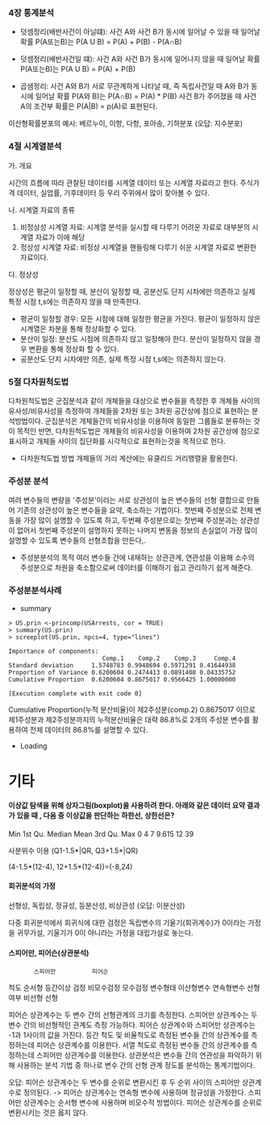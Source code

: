 ### 4장 통계분석

- 덧셈정리(배반사건이 아닐떄): 사건 A와 사건 B가 동시에 일어날 수 있을 때
일어날 확률 P(A또는B)는 P(A U B) = P(A) + P(B) - P(A∩B)

- 덧셈정리(배반사건일 떄): 사건 A와 사건 B가 동시에 일어나지 않을 때
일어날 확률 P(A또는B)는 P(A U B) = P(A) + P(B)

- 곱샘정리: 사건 A와 B가 서로 무관계하게 나타날 때, 즉 독립사건일 때
A와 B가 동시에 일어날 확률 P(A와 B)는 P(A∩B) = P(A) * P(B)
사건 B가 주어졌을 때 사건 A의 조건부 확률은 P(A|B) = p(A)로 표현된다.

이산형확률분포의 예시: 베르누이, 이항, 다항, 포아송, 기하분포 (오답: 지수분포)


### 4절 시계열분석
가. 개요 

시간의 흐름에 따라 관찰된 데이터를 시계열 데이터 또는 시계열 자료라고 한다. 주식가격 데이터, 실업률, 기후데이터 등 우리 주위에서 많이 찾아볼 수 있다.

나. 시계열 자료의 종류

1) 비정상성 시계열 자료: 시계열 분석을 실시할 때 다루기 어려운 자료로 대부분의 시계열 자료가 이에 해당 
2) 정상성 시계열 자료: 비정상 시계열을 핸들링해 다루기 쉬운 시계열 자료로 변환한 자료이다.

다. 정상성

정상성은 평균이 일정할 때, 분산이 일정할 때, 공분산도 단지 시차에만 의존하고 실제 특정 시점 t,s에는 의존하지 않을 때 만족한다.

- 평균이 일정할 경우: 모든 시점에 대해 일정한 평균을 가진다. 평균이 일정하지 않은 시계열은 차분을 통해 정상화할 수 있다.
- 분산이 일정: 분산도 시점에 의존하지 않고 일정해야 한다. 분산이 일정하지 않을 경우 변환을 통해 정상화 할 수 있다.
- 공분산도 단지 시차에만 의존, 실제 특정 시점 t,s에는 의존하지 않는다.

### 5절 다차원척도법
다차원척도법은 군집분석과 같이 개체들을 대상으로 변수들을 측정한 후 개체들 사이의 유사성/비유사성을 측정하여 개체들을 2차원 또는 3차원 공간상에 점으로 표현하는 분석방법이다.
군집분석은 개체들간의 비유사성을 이용하여 동일한 그룹들로 분류하는 것이 목적인 반면, 
다차원척도법은 개체들의 비유사성을 이용하여 2차원 공간상에 점으로 표시하고 개체들 사이의 집단화를 시각적으로 표현하는것을 목적으로 헌다.

- 다차원척도법 방법
개체들의 거리 계산에는 유클리드 거리행렬을 활용한다.

### 주성분 분석
여려 변수들의 변량을 '주성분'이라는 서로 상관성이 높은 변수들의 선형 결합으로 만들어 기존의 상관성이 높은 변수들을 요약, 축소하는 기법이다.
첫번째 주성분으로 전체 변동을 가장 많이 설명할 수 있도록 하고, 
두번째 주성분으로는 첫번째 주성분과는 상관성이 없어서 첫번째 주성분이 설명하지 못하는 나머지 변동을 정보의 손실없이 가장 많이 설명할 수 있도록 변수들의 선형조합을 만든다,.

- 주성분분석의 목적
여러 변수들 간에 내재하는 상관관계, 연관성을 이용해 소수의 주성분으로 차원을 축소함으로써 데이터를 이해하기 쉽고 관리하기 쉽게 해준다.

### 주성분분석사례
- summary
```
> US.prin <-princomp(USArrests, cor = TRUE)
> summary(US.prin)
> screeplot(US.prin, npcs=4, type="lines")

Importance of components:
                          Comp.1    Comp.2    Comp.3     Comp.4
Standard deviation     1.5748783 0.9948694 0.5971291 0.41644938
Proportion of Variance 0.6200604 0.2474413 0.0891408 0.04335752
Cumulative Proportion  0.6200604 0.8675017 0.9566425 1.00000000

[Execution complete with exit code 0]
```

Cumulative Proportion(누적 분산비율)이 제2주성분(comp.2) 0.8675017 이므로
제1주성분과 제2주성분까지의 누적분산비율은 대략 86.8%로 2개의 주성분 변수를 활용하여 전체 데이터의 86.8%를 설명할 수 있다.

- Loading

# 기타

#### 이상값 탐색을 위해 상자그림(boxplot)을 사용하려 한다. 아래와 같은 데이터 요약 결과가 있을 때 , 다음 중 이상값을 판단하는 하한선, 상한선은?

Min   1st Qu.   Median    Mean    3rd Qu.    Max
0     4         7         9.615   12         39

사분위수 이용 (Q1-1.5*|QR, Q3+1.5*|QR)

(4-1.5*(12-4), 12+1.5*(12-4))=(-8,24)

#### 회귀분석의 가정
선형성, 독립성, 정규성, 등분산성, 비상관성 (오답: 이분산성)

다중 회귀분석에서 회귀식에 대한 검정은 독립변수의 기울기(회귀계수)가 0이라는 가정을 귀무가설, 기울기가 0이 아니라는 가정을 대립가설로 놓는다.

#### 스피어만, 피어슨(상관분석)
           스피어만	         피어슨
척도	    순서형	         등간이상
검정	   비모수검정	     모수검정
변수형태    이산형변수	     연속형변수
선형여부	비선형	         선형

피어슨 상관계수는 두 변수 간의 선형관계의 크기를 측정한다.
스피어만 상관계수는 두 변수 간의 비선형적인 관계도 측정 가능하다.
피어슨 상관계수와 스피어만 상관계수는 -1과 1사이의 값을 가진다.
등간 척도 및 비율척도로 측정된 변수들 간의 상관계수를 측정하는데 피어슨 상관계수를 이용한다.
서열 척도로 측정된 변수들 간의 상관계수를 측정하는데 스피어만 상관계수를 이용한다.
상관분석은 변수들 간의 연관성을 파악하기 위해 사용하는 분석 기법 중 하나로 변수 간의 선형 관계 정도를 분석하는 통계기법이다.

오답: 
피어슨 상관계수는 두 변수를 순위로 변환시킨 후 두 순위 사이의 스피어만 상관계수로 정의된다.
-> 피어슨 상관계수는 연속형 변수에 사용하며 정규성을 가정한다. 스피어만 상관계수는 순서형 변수에 사용하며 비모수적 방법이다. 피어슨 상관계수를 순위로 변환시키는 것은 옳지 않다.


